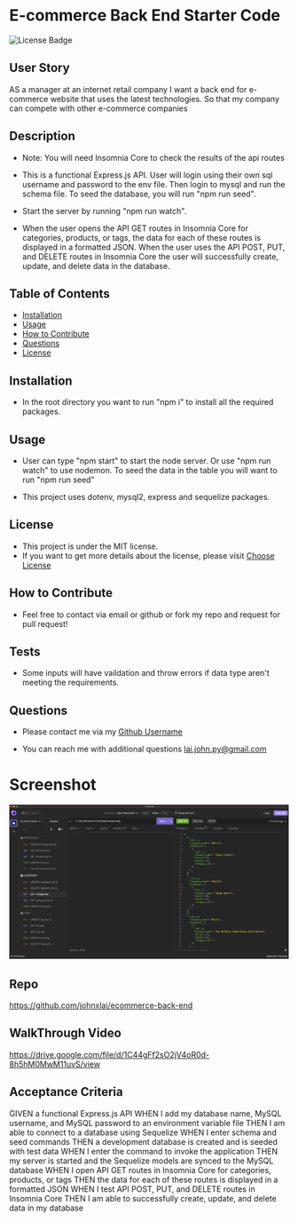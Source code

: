 # E-commerce Back End Starter Code
![License Badge](https://img.shields.io/badge/license-MIT-brightgreen)

## User Story
AS a manager at an internet retail company I want a back end for e-commerce website that uses the latest technologies. So that my company can compete with other e-commerce companies

## Description
* Note: You will need Insomnia Core to check the results of the api routes
* This is a functional Express.js API. User will login using their own sql username and password to the env file. Then login to mysql and run the schema file. To seed the database, you will run "npm run seed".

* Start the server by running "npm run watch".

* When the user opens the API GET routes in Insomnia Core for categories, products, or tags, the data for each of these routes is displayed in a formatted JSON. When the user uses the API POST, PUT, and DELETE routes in Insomnia Core the user will successfully create, update, and delete data in the database.


## Table of Contents
- [Installation](#installation)
- [Usage](#usage)
- [How to Contribute](#how-to-contribute)
- [Questions](#questions)
- [License](#license)

## Installation
* In the root directory you want to run "npm i" to install all the required packages.

## Usage
* User can type "npm start" to start the node server. Or use "npm run watch" to use nodemon. To seed the data in the table you will want to run "npm run seed"

* This project uses dotenv, mysql2, express and sequelize packages.


## License
* This project is under the MIT license.
* If you want to get more details about the license, please visit [Choose License](https://choosealicense.com "Choose License")

## How to Contribute
* Feel free to contact via email or github or fork my repo and request for pull request!

## Tests
* Some inputs will have vaildation and throw errors if data type aren't meeting the requirements.

## Questions
* Please contact me via my [Github Username](https://github.com/johnxlai)

* You can reach me with additional questions <a href="mailto:lai.john.py@gmail.com">lai.john.py@gmail.com</a>


# Screenshot
![Screenshot](assets/images/ecommerce-back-end.png)
## Repo
https://github.com/johnxlai/ecommerce-back-end
## WalkThrough Video
https://drive.google.com/file/d/1C44gFf2sO2jV4oR0d-8h5hM0MwM11uvS/view







## Acceptance Criteria
GIVEN a functional Express.js API
WHEN I add my database name, MySQL username, and MySQL password to an environment variable file
THEN I am able to connect to a database using Sequelize
WHEN I enter schema and seed commands
THEN a development database is created and is seeded with test data
WHEN I enter the command to invoke the application
THEN my server is started and the Sequelize models are synced to the MySQL database
WHEN I open API GET routes in Insomnia Core for categories, products, or tags
THEN the data for each of these routes is displayed in a formatted JSON
WHEN I test API POST, PUT, and DELETE routes in Insomnia Core
THEN I am able to successfully create, update, and delete data in my database
